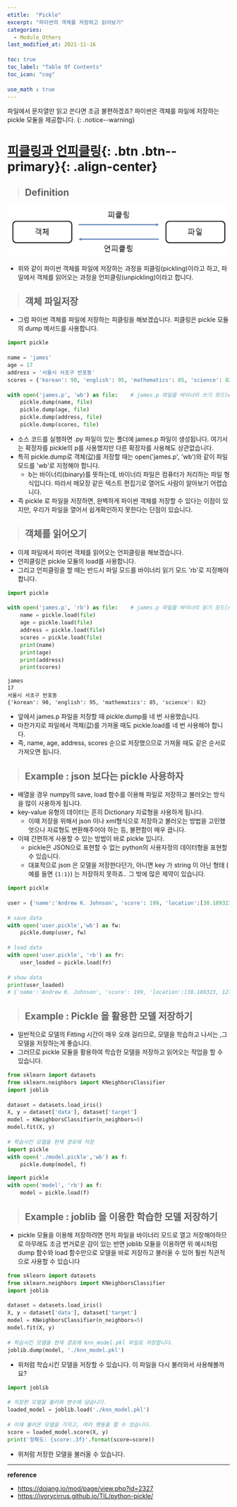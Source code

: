 ```yaml
---
etitle:  "Pickle"
excerpt: "파이썬의 객체를 저장하고 읽어보기"
categories:
  - Module_Others
last_modified_at: 2021-11-16

toc: true
toc_label: "Table Of Contents"
toc_icon: "cog"

use_math : true
---
```


 파일에서 문자열만 읽고 쓴다면 조금 불편하겠죠? 파이썬은 객체를 파일에 저장하는 pickle 모듈을 제공합니다. 
{: .notice--warning}

# [피클링과 언피클링](#link){: .btn .btn--primary}{: .align-center}

> ## Definition

![png](/assets/images/Python/53_1.png)

- 위와 같이 파이썬 객체를 파일에 저장하는 과정을 피클링(pickling)이라고 하고, 파일에서 객체를 읽어오는 과정을 언피클링(unpickling)이라고 합니다.

> ## 객체 파일저장

- 그럼 파이썬 객체를 파일에 저장하는 피클링을 해보겠습니다. 피클링은 pickle 모듈의 dump 메서드를 사용합니다.

```python
import pickle
 
name = 'james'
age = 17
address = '서울시 서초구 반포동'
scores = {'korean': 90, 'english': 95, 'mathematics': 85, 'science': 82}
 
with open('james.p', 'wb') as file:    # james.p 파일을 바이너리 쓰기 모드(wb)로 열기
    pickle.dump(name, file)
    pickle.dump(age, file)
    pickle.dump(address, file)
    pickle.dump(scores, file)
```

- 소스 코드를 실행하면 .py 파일이 있는 폴더에 james.p 파일이 생성됩니다. 여기서는 확장자를 pickle의 p를 사용했지만 다른 확장자를 사용해도 상관없습니다.
- 특히 pickle.dump로 객체(값)를 저장할 때는 open('james.p', 'wb')와 같이 파일 모드를 'wb'로 지정해야 합니다. 
  - b는 바이너리(binary)를 뜻하는데, 바이너리 파일은 컴퓨터가 처리하는 파일 형식입니다. 따라서 메모장 같은 텍스트 편집기로 열어도 사람이 알아보기 어렵습니다.
- 즉 pickle 로 파일을 저장하면, 완벽하게 파이썬 객체를 저장할 수 있다는 이점이 있지만, 우리가 파일을 열어서 쉽게확인하지 못한다는 단점이 있습니다.

> ## 객체를 읽어오기

- 이제 파일에서 파이썬 객체를 읽어오는 언피클링을 해보겠습니다. 
- 언피클링은 pickle 모듈의 load를 사용합니다. 
- 그리고 언피클링을 할 때는 반드시 파일 모드를 바이너리 읽기 모드 'rb'로 지정해야 합니다.

```python
import pickle
 
with open('james.p', 'rb') as file:    # james.p 파일을 바이너리 읽기 모드(rb)로 열기
    name = pickle.load(file)
    age = pickle.load(file)
    address = pickle.load(file)
    scores = pickle.load(file)
    print(name)
    print(age)
    print(address)
    print(scores)
```

```
james
17
서울시 서초구 반포동
{'korean': 90, 'english': 95, 'mathematics': 85, 'science': 82}
```

- 앞에서 james.p 파일을 저장할 때 pickle.dump를 네 번 사용했습니다. 
- 마찬가지로 파일에서 객체(값)를 가져올 때도 pickle.load를 네 번 사용해야 합니다. 
- 즉, name, age, address, scores 순으로 저장했으므로 가져올 때도 같은 순서로 가져오면 됩니다.

> ## Example : json 보다는 pickle 사용하자

- 배열을 경우 numpy의 save, load 함수를 이용해 파일로 저장하고 불러오는 방식을 많이 사용하게 됩니다.
- key-value 유형의 데이터는 흔히 Dictionary 자료형을 사용하게 됩니다.
  - 이때 저장을 위해서 json 이나 xml형식으로 저장하고 불러오는 방법을 고민했엇으나 자료형도 변환해주어야 하는 등, 불편함이 매우 큽니다.
- 이때 간편하게 사용할 수 있는 방법이 바로 pickle 입니다.
  - pickle은 JSON으로 표현할 수 없는 python의 사용자정의 데이터형을 표현할 수 있습니다.
  - 대표적으로 json 은 모델을 저장한다던가, 아니면 key 가 string 이 아닌 형태 ( 예를 들면 `{1:1}`) 는 저장하지 못하죠.. 그 밖에 많은 제약이 있습니다. 

```python
import pickle

user = {'name':'Andrew K. Johnson', 'score': 199, 'location':[38.189323, 127.3495672]}

# save data
with open('user.pickle','wb') as fw:
    pickle.dump(user, fw)

# load data
with open('user.pickle', 'rb') as fr:
    user_loaded = pickle.load(fr)

# show data
print(user_loaded)
# {'name':'Andrew K. Johnson', 'score': 199, 'location':[38.189323, 127.3495672]}
```

> ## Example : Pickle 을 활용한 모델 저장하기

- 일반적으로 모델의 Fitting 시간이 매우 오래 걸리므로, 모델을 학습하고 나서는 ,그 모델을 저장하는게 좋습니다. 
- 그러므로 pickle 모듈을 활용하여 학습한 모델을 저장하고 읽어오는 작업을 할 수 있습니다.

```python
from sklearn import datasets
from sklearn.neighbors import KNeighborsClassifier
import joblib

dataset = datasets.load_iris()
X, y = dataset['data'], dataset['target']
model = KNeighborsClassifier(n_neighbors=5)
model.fit(X, y)

# 학습시킨 모델을 현재 경로에 저장
import pickle 
with open('./model.pickle','wb') as f:
    pickle.dump(model, f)
```

```python
import pickle 
with open('model', 'rb') as f: 
    model = pickle.load(f)
```

> ## Example : joblib 을 이용한 학습한 모델 저장하기

- pickle 모듈을 이용해 저장하려면 먼저 파일을 바이너리 모드로 열고 저장해야하므로 아무래도 조금 번거로운 감이 있는 반면 joblib 모듈을 이용하면 위 예시처럼 dump 함수와 load 함수만으로 모델을 바로 저장하고 불러올 수 있어 훨씬 직관적으로 사용할 수 있습니다

```python
from sklearn import datasets
from sklearn.neighbors import KNeighborsClassifier
import joblib

dataset = datasets.load_iris()
X, y = dataset['data'], dataset['target']
model = KNeighborsClassifier(n_neighbors=5)
model.fit(X, y)

# 학습시킨 모델을 현재 경로에 knn_model.pkl 파일로 저장합니다.
joblib.dump(model, './knn_model.pkl')
```

- 위처럼 학습시킨 모델을 저장할 수 있습니다. 이 파일을 다시 불러와서 사용해볼까요?

```python
import joblib

# 저장한 모델을 불러와 변수에 담습니다.
loaded_model = joblib.load('./knn_model.pkl')

# 이제 불러온 모델을 가지고, 여러 행동을 할 수 있습니다.
score = loaded_model.score(X, y)
print('정확도: {score:.3f}'.format(score=score))
```

- 위처럼 저장한 모델을 불러올 수 있습니다. 

---

**reference**

- <https://dojang.io/mod/page/view.php?id=2327>
- <https://ivorycirrus.github.io/TIL/python-pickle/>

